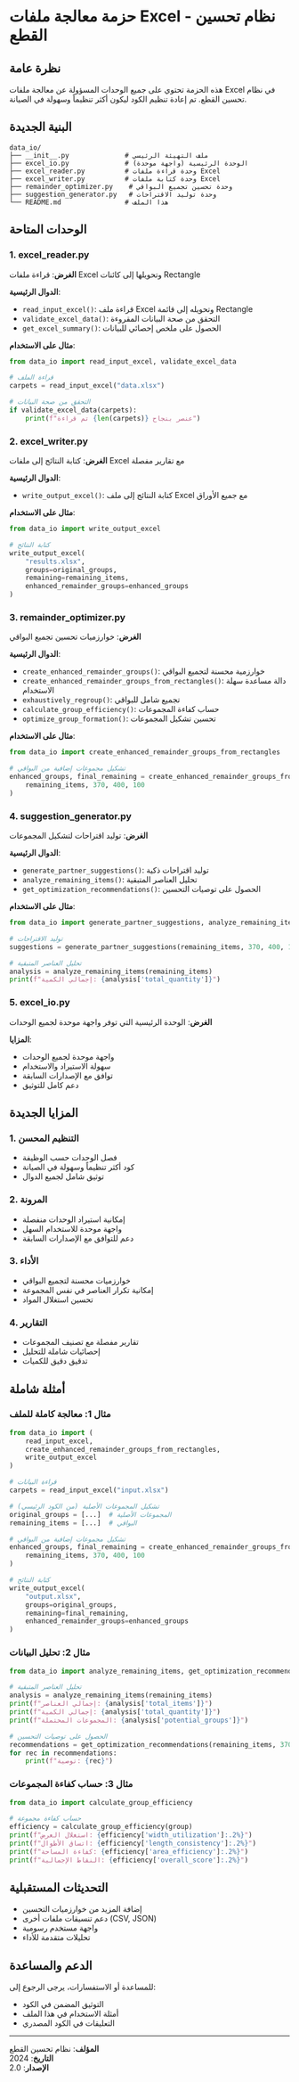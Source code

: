 # حزمة معالجة ملفات Excel - نظام تحسين القطع

## نظرة عامة

هذه الحزمة تحتوي على جميع الوحدات المسؤولة عن معالجة ملفات Excel في نظام تحسين القطع. تم إعادة تنظيم الكود ليكون أكثر تنظيماً وسهولة في الصيانة.

## البنية الجديدة

```
data_io/
├── __init__.py              # ملف التهيئة الرئيسي
├── excel_io.py              # الوحدة الرئيسية (واجهة موحدة)
├── excel_reader.py          # وحدة قراءة ملفات Excel
├── excel_writer.py          # وحدة كتابة ملفات Excel
├── remainder_optimizer.py    # وحدة تحسين تجميع البواقي
├── suggestion_generator.py   # وحدة توليد الاقتراحات
└── README.md                # هذا الملف
```

## الوحدات المتاحة

### 1. excel_reader.py
**الغرض**: قراءة ملفات Excel وتحويلها إلى كائنات Rectangle

**الدوال الرئيسية**:
- `read_input_excel()`: قراءة ملف Excel وتحويله إلى قائمة Rectangle
- `validate_excel_data()`: التحقق من صحة البيانات المقروءة
- `get_excel_summary()`: الحصول على ملخص إحصائي للبيانات

**مثال على الاستخدام**:
```python
from data_io import read_input_excel, validate_excel_data

# قراءة الملف
carpets = read_input_excel("data.xlsx")

# التحقق من صحة البيانات
if validate_excel_data(carpets):
    print(f"تم قراءة {len(carpets)} عنصر بنجاح")
```

### 2. excel_writer.py
**الغرض**: كتابة النتائج إلى ملفات Excel مع تقارير مفصلة

**الدوال الرئيسية**:
- `write_output_excel()`: كتابة النتائج إلى ملف Excel مع جميع الأوراق

**مثال على الاستخدام**:
```python
from data_io import write_output_excel

# كتابة النتائج
write_output_excel(
    "results.xlsx",
    groups=original_groups,
    remaining=remaining_items,
    enhanced_remainder_groups=enhanced_groups
)
```

### 3. remainder_optimizer.py
**الغرض**: خوارزميات تحسين تجميع البواقي

**الدوال الرئيسية**:
- `create_enhanced_remainder_groups()`: خوارزمية محسنة لتجميع البواقي
- `create_enhanced_remainder_groups_from_rectangles()`: دالة مساعدة سهلة الاستخدام
- `exhaustively_regroup()`: تجميع شامل للبواقي
- `calculate_group_efficiency()`: حساب كفاءة المجموعات
- `optimize_group_formation()`: تحسين تشكيل المجموعات

**مثال على الاستخدام**:
```python
from data_io import create_enhanced_remainder_groups_from_rectangles

# تشكيل مجموعات إضافية من البواقي
enhanced_groups, final_remaining = create_enhanced_remainder_groups_from_rectangles(
    remaining_items, 370, 400, 100
)
```

### 4. suggestion_generator.py
**الغرض**: توليد اقتراحات لتشكيل المجموعات

**الدوال الرئيسية**:
- `generate_partner_suggestions()`: توليد اقتراحات ذكية
- `analyze_remaining_items()`: تحليل العناصر المتبقية
- `get_optimization_recommendations()`: الحصول على توصيات التحسين

**مثال على الاستخدام**:
```python
from data_io import generate_partner_suggestions, analyze_remaining_items

# توليد الاقتراحات
suggestions = generate_partner_suggestions(remaining_items, 370, 400, 100)

# تحليل العناصر المتبقية
analysis = analyze_remaining_items(remaining_items)
print(f"إجمالي الكمية: {analysis['total_quantity']}")
```

### 5. excel_io.py
**الغرض**: الوحدة الرئيسية التي توفر واجهة موحدة لجميع الوحدات

**المزايا**:
- واجهة موحدة لجميع الوحدات
- سهولة الاستيراد والاستخدام
- توافق مع الإصدارات السابقة
- دعم كامل للتوثيق

## المزايا الجديدة

### 1. التنظيم المحسن
- فصل الوحدات حسب الوظيفة
- كود أكثر تنظيماً وسهولة في الصيانة
- توثيق شامل لجميع الدوال

### 2. المرونة
- إمكانية استيراد الوحدات منفصلة
- واجهة موحدة للاستخدام السهل
- دعم للتوافق مع الإصدارات السابقة

### 3. الأداء
- خوارزميات محسنة لتجميع البواقي
- إمكانية تكرار العناصر في نفس المجموعة
- تحسين استغلال المواد

### 4. التقارير
- تقارير مفصلة مع تصنيف المجموعات
- إحصائيات شاملة للتحليل
- تدقيق دقيق للكميات

## أمثلة شاملة

### مثال 1: معالجة كاملة للملف
```python
from data_io import (
    read_input_excel, 
    create_enhanced_remainder_groups_from_rectangles,
    write_output_excel
)

# قراءة البيانات
carpets = read_input_excel("input.xlsx")

# تشكيل المجموعات الأصلية (من الكود الرئيسي)
original_groups = [...]  # المجموعات الأصلية
remaining_items = [...]  # البواقي

# تشكيل مجموعات إضافية من البواقي
enhanced_groups, final_remaining = create_enhanced_remainder_groups_from_rectangles(
    remaining_items, 370, 400, 100
)

# كتابة النتائج
write_output_excel(
    "output.xlsx",
    groups=original_groups,
    remaining=final_remaining,
    enhanced_remainder_groups=enhanced_groups
)
```

### مثال 2: تحليل البيانات
```python
from data_io import analyze_remaining_items, get_optimization_recommendations

# تحليل العناصر المتبقية
analysis = analyze_remaining_items(remaining_items)
print(f"إجمالي العناصر: {analysis['total_items']}")
print(f"إجمالي الكمية: {analysis['total_quantity']}")
print(f"المجموعات المحتملة: {analysis['potential_groups']}")

# الحصول على توصيات التحسين
recommendations = get_optimization_recommendations(remaining_items, 370, 400, 100)
for rec in recommendations:
    print(f"توصية: {rec}")
```

### مثال 3: حساب كفاءة المجموعات
```python
from data_io import calculate_group_efficiency

# حساب كفاءة مجموعة
efficiency = calculate_group_efficiency(group)
print(f"استغلال العرض: {efficiency['width_utilization']:.2%}")
print(f"اتساق الأطوال: {efficiency['length_consistency']:.2%}")
print(f"كفاءة المساحة: {efficiency['area_efficiency']:.2%}")
print(f"النقاط الإجمالية: {efficiency['overall_score']:.2%}")
```

## التحديثات المستقبلية

- إضافة المزيد من خوارزميات التحسين
- دعم تنسيقات ملفات أخرى (CSV, JSON)
- واجهة مستخدم رسومية
- تحليلات متقدمة للأداء

## الدعم والمساعدة

للمساعدة أو الاستفسارات، يرجى الرجوع إلى:
- التوثيق المضمن في الكود
- أمثلة الاستخدام في هذا الملف
- التعليقات في الكود المصدري

---

**المؤلف**: نظام تحسين القطع  
**التاريخ**: 2024  
**الإصدار**: 2.0

